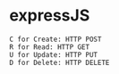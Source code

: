 # expressJS 
```
C for Create: HTTP POST
R for Read: HTTP GET
U for Update: HTTP PUT
D for Delete: HTTP DELETE
```
